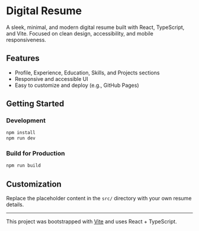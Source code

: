 # Digital Resume

A sleek, minimal, and modern digital resume built with React, TypeScript, and Vite. Focused on clean design, accessibility, and mobile responsiveness.

## Features
- Profile, Experience, Education, Skills, and Projects sections
- Responsive and accessible UI
- Easy to customize and deploy (e.g., GitHub Pages)

## Getting Started

### Development
```sh
npm install
npm run dev
```

### Build for Production
```sh
npm run build
```

## Customization
Replace the placeholder content in the `src/` directory with your own resume details.

---

This project was bootstrapped with [Vite](https://vitejs.dev/) and uses React + TypeScript.

